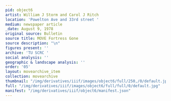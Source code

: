 ```yaml
---
pid: object6
artist: William J Storm and Carol J Ritch
location: 'Powelton Ave and 33rd street '
medium: newspaper article
_date: August 9, 1978
original source: Bulletin
source title: MOVE Fortress Gone
source description: "\n"
figures present: ''
archive: 'TU SCRC '
social analysis: ''
geographic & landscape analysis: ''
order: '05'
layout: movearchive_item
collection: movearchive
thumbnail: "/img/derivatives/iiif/images/object6/full/250,/0/default.jpg"
full: "/img/derivatives/iiif/images/object6/full/full/0/default.jpg"
manifest: "/img/derivatives/iiif/object6/manifest.json"
---
```

